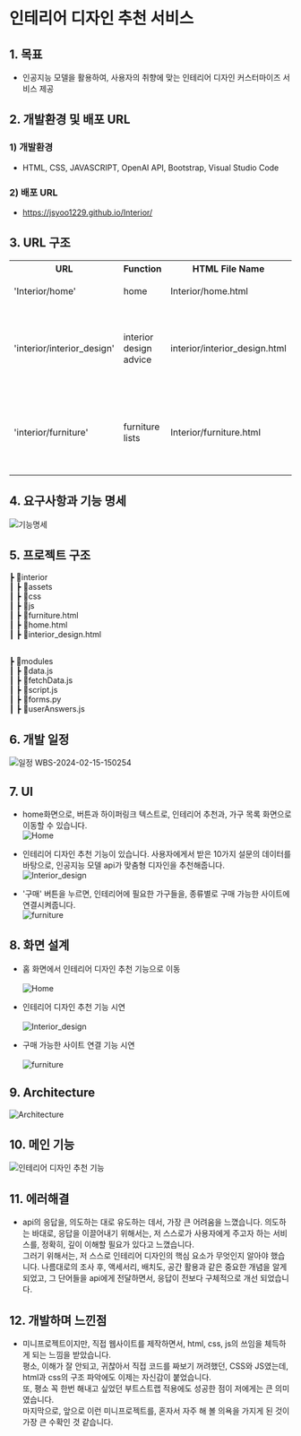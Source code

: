 # 인테리어 디자인 추천 서비스
## 1. 목표
* 인공지능 모델을 활용하여, 사용자의 취향에 맞는 인테리어 디자인 커스터마이즈 서비스 제공

## 2. 개발환경 및 배포 URL
### 1) 개발환경
* HTML, CSS, JAVASCRIPT, OpenAI API, Bootstrap, Visual Studio Code

### 2) 배포 URL
* https://jsyoo1229.github.io/Interior/

## 3. URL 구조

<table>
    <tr>
        <th>URL</th>
        <th>Function</th>
        <th>HTML File Name</th>
        <th>Note</th>
    </tr>
    <tr>
        <td>'Interior/home'</td>
        <td>home</td>
        <td>Interior/home.html</td>
        <td>홈 화면</td>
    </tr>
    <tr>
        <td>'interior/interior_design'</td>
        <td>interior design advice</td>
        <td>interior/interior_design.html</td>
        <td>인테리어 디자인 추천 기능</td>
    </tr>
    <tr>
        <td>'interior/furniture'</td>
        <td>furniture lists</td>
        <td>Interior/furniture.html</td>
        <td>가구 목록 및 구매 사이트 연결</td>
    </tr>
</table>

## 4. 요구사항과 기능 명세
![기능명세](https://github.com/jsyoo1229/Interior/assets/112743397/0fb211d5-c99f-4ca0-ba66-09379872370e)


## 5. 프로젝트 구조
┣ 📂interior<br>
┃ ┣ 📂assets<br>
┃ ┣ 📂css<br>
┃ ┣ 📂js<br>
┃ ┣ 📜furniture.html<br>
┃ ┣ 📜home.html<br>
┃ ┣ 📜interior_design.html<br><br>

┣ 📂modules<br>
┃ ┣ 📜data.js<br>
┃ ┣ 📜fetchData.js<br>
┃ ┣ 📜script.js<br>
┃ ┣ 📜forms.py<br>
┃ ┣ 📜userAnswers.js<br>
            
      
## 6. 개발 일정
![일정 WBS-2024-02-15-150254](https://github.com/jsyoo1229/Interior/assets/112743397/a6eda0ca-c6a7-4d68-aa17-12b82a18f316)

## 7. UI
* home화면으로, 버튼과 하이퍼링크 텍스트로, 인테리어 추천과, 가구 목록 화면으로 이동할 수 있습니다.<br>
  ![Home](https://github.com/jsyoo1229/Interior/assets/112743397/0eada73f-a4e3-44df-a972-acaba0e90a4e)

* 인테리어 디자인 추천 기능이 있습니다. 사용자에게서 받은 10가지 설문의 데이터를 바탕으로, 인공지능 모델 api가 맞춤형 디자인을 추천해줍니다.<br>
  ![Interior_design](https://github.com/jsyoo1229/Interior/assets/112743397/c63f7abf-7d33-45e3-b0a2-965630581a59)

* '구매' 버튼을 누르면, 인테리어에 필요한 가구들을, 종류별로 구매 가능한 사이트에 연결시켜줍니다.<br>
  ![furniture](https://github.com/jsyoo1229/Interior/assets/112743397/cbc2a173-ea2b-4d0f-a56d-6312adc7ffa2)


## 8. 화면 설계
* 홈 화면에서 인테리어 디자인 추천 기능으로 이동<br><br>
  ![Home](https://github.com/jsyoo1229/Interior/assets/112743397/2f324a87-74b1-4510-93cc-52730374203b)  <br>

* 인테리어 디자인 추천 기능 시연<br><br>
  ![Interior_design](https://github.com/jsyoo1229/Interior/assets/112743397/26be198a-2ce1-4740-b40b-3d7d584880f8)  <br>

* 구매 가능한 사이트 연결 기능 시연<br><br>
  ![furniture](https://github.com/jsyoo1229/Interior/assets/112743397/90ad0973-34cb-4511-af08-a706dc92c1fe)  <br>

## 9. Architecture
![Architecture](https://github.com/jsyoo1229/Interior/assets/112743397/999553f1-7dfb-42fc-bff0-18f278c02949)

## 10. 메인 기능
![인테리어 디자인 추천 기능](https://github.com/jsyoo1229/Interior/assets/112743397/2dfa343d-0fd4-4c6a-848d-ee441a320a8a)

## 11. 에러해결
* api의 응답을, 의도하는 대로 유도하는 데서, 가장 큰 어려움을 느꼈습니다. 의도하는 바대로, 응답을 이끌어내기 위해서는, 저 스스로가 사용자에게 주고자 하는 서비스를, 정확히, 깊이 이해할 필요가 있다고 느꼈습니다. <br>그러기 위해서는, 저 스스로 인테리어 디자인의 핵심 요소가 무엇인지 알아야 했습니다. 나름대로의 조사 후, 액세서리, 배치도, 공간 활용과 같은 중요한 개념을 알게 되었고, 그 단어들을 api에게 전달하면서, 응답이 전보다 구체적으로 개선 되었습니다.<br>

## 12. 개발하며 느낀점
* 미니프로젝트이지만, 직접 웹사이트를 제작하면서, html, css, js의 쓰임을 체득하게 되는 느낌을 받았습니다. <br>
평소, 이해가 잘 안되고, 귀찮아서 직접 코드를 짜보기 꺼려했던, CSS와 JS였는데, html과 css의 구조 파악에도 이제는 자신감이 붙었습니다.<br>
또, 평소 꼭 한번 해내고 싶었던 부트스트랩 적용에도 성공한 점이 저에게는 큰 의미였습니다.<br>
마지막으로, 앞으로 이런 미니프로젝트를, 혼자서 자주 해 볼 의욕을 가지게 된 것이 가장 큰 수확인 것 같습니다.




    
    


